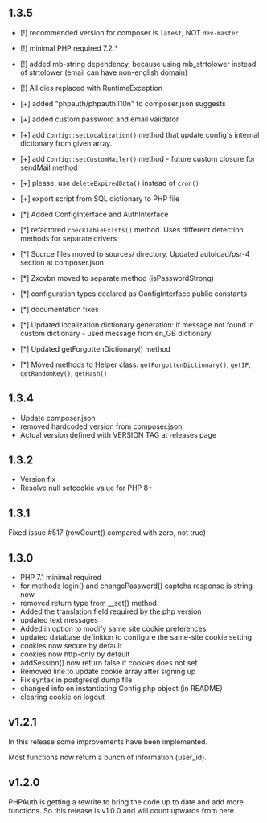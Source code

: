 ## 1.3.5

- [!] recommended version for composer is `latest`, NOT `dev-master`
- [!] minimal PHP required 7.2.*
- [!] added mb-string dependency, because using mb_strtolower instead of strtolower (email can have non-english domain)
- [!] All dies replaced with RuntimeException

- [+] added "phpauth/phpauth.l10n" to composer.json suggests
- [+] added custom password and email validator
- [+] add `Config::setLocalization()` method that update config's internal dictionary from given array.
- [+] add `Config::setCustomMailer()` method - future custom closure for sendMail method
- [+] please, use `deleteExpiredData()` instead of `cron()`
- [+] export script from SQL dictionary to PHP file

- [*] Added ConfigInterface and AuthInterface
- [*] refactored `checkTableExists()` method. Uses different detection methods for separate drivers
- [*] Source files moved to sources/ directory. Updated autoload/psr-4 section at composer.json
- [*] Zxcvbn moved to separate method (isPasswordStrong)
- [*] configuration types declared as ConfigInterface public constants
- [*] documentation fixes
- [*] Updated localization dictionary generation: if message not found in custom dictionary - used message from en_GB dictionary.
- [*] Updated getForgottenDictionary() method
- [*] Moved methods to Helper class: `getForgottenDictionary()`, `getIP`, `getRandomKey()`, `getHash()`

## 1.3.4

- Update composer.json
- removed hardcoded version from composer.json
- Actual version defined with VERSION TAG at releases page

## 1.3.2

- Version fix
- Resolve null setcookie value for PHP 8+

## 1.3.1

Fixed issue #517 (rowCount() compared with zero, not true)

## 1.3.0

- PHP 7.1 minimal required
- for methods login() and changePassword() captcha response is string now
- removed return type from __set() method
- Added the translation field required by the php version
- updated text messages
- Added in option to modify same site cookie preferences
- updated database definition to configure the same-site cookie setting
- cookies now secure by default
- cookies now http-only by default
- addSession() now return false if cookies does not set
- Removed line to update cookie array after signing up
- Fix syntax in postgresql dump file
- changed info on instantiating Config.php object (in README)
- clearing cookie on logout

##  v1.2.1

In this release some improvements have been implemented.

Most functions now return a bunch of information (user_id).

##  v1.2.0

PHPAuth is getting a rewrite to bring the code up to date and add more functions. So this release is v1.0.0 and will count upwards from here
